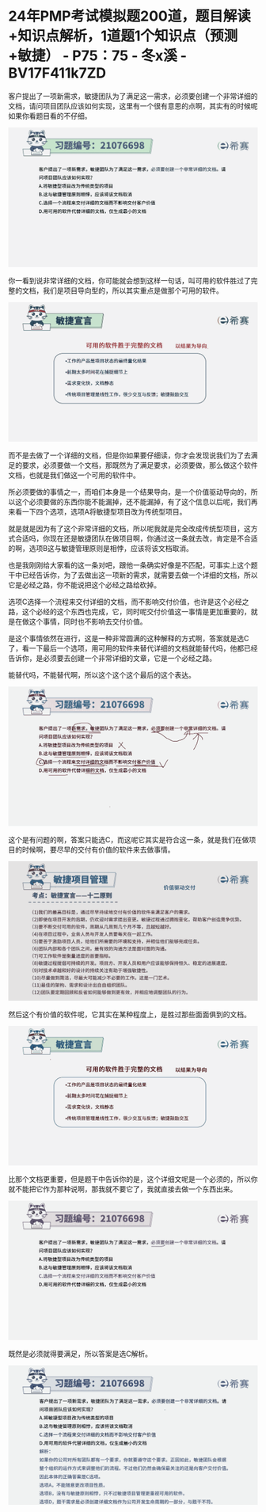 # 24年PMP考试模拟题200道，题目解读+知识点解析，1道题1个知识点（预测+敏捷） - P75：75 - 冬x溪 - BV17F411k7ZD

客户提出了一项新需求，敏捷团队为了满足这一需求，必须要创建一个非常详细的文档，请问项目团队应该如何实现，这里有一个很有意思的点啊，其实有的时候呢如果你看题目看的不仔细。



![](img/6c28a5674ad07717428538ff4b5a3c7c_1.png)

你一看到说非常详细的文档，你可能就会想到这样一句话，叫可用的软件胜过了完整的文档，我们是项目导向型的，所以其实重点是做那个可用的软件。



![](img/6c28a5674ad07717428538ff4b5a3c7c_3.png)

而不是去做了一个详细的文档，但是你如果要仔细读，你才会发现说我们为了去满足的要求，必须要做一个文档，那既然为了满足要求，必须要做，那么做这个软件文档，也就是我们做这一个可用的软件中。

所必须要做的事情之一，而咱们本身是一个结果导向，是一个价值驱动导向的，所以这个必须要做的东西你能不能漏掉，还不能漏掉，有了这个信息以后呢，我们再来看一下四个选项，选项A将敏捷型项目改为传统型项目。

就是就是因为有了这个非常详细的文档，所以呢我就是完全改成传统型项目，这方式合适吗，你现在还是敏捷团队在做项目啊，你通过这一条就去改，肯定是不合适的啊，选项B这与敏捷管理原则是相悖，应该将该文档取消。

也是我刚刚给大家看的这一条对吧，跟他一条确实好像是不匹配，可事实上这个题干中已经告诉你，为了去做出这一项新的需求，就需要去做一个详细的文档，所以它是必经之路，你不能说把这个必经之路给砍掉。

选项C选择一个流程来交付详细的文档，而不影响交付价值，也许是这个必经之路，这个必经的这个东西也完成，它，同时呢交付价值这一事情是更加重要的，就是在做这个事情，同时也不影响去交付价值。

是这个事情依然在进行，这是一种非常圆满的这种解释的方式啊，答案就是选C了，看一下最后一个选项，用可用的软件来替代详细的文档就能替代吗，他都已经告诉你，是必须要去创建一个非常详细的文章，它是一个必经之路。

能替代吗，不能替代啊，所以这个这个这个最后的这个表达。

![](img/6c28a5674ad07717428538ff4b5a3c7c_5.png)

这个是有问题的啊，答案只能选C，而这呢它其实是符合这一条，就是我们在做项目的时候啊，要尽早的交付有价值的软件来去做事情。



![](img/6c28a5674ad07717428538ff4b5a3c7c_7.png)

然后这个有价值的软件呢，它其实在某种程度上，是胜过那些面面俱到的文档。

![](img/6c28a5674ad07717428538ff4b5a3c7c_9.png)

比那个文档更重要，但是题干中告诉你的是，这个详细文呢是一个必须的，所以你就不能把它作为那种说啊，那我就不要它了，我就直接去做一个东西出来。



![](img/6c28a5674ad07717428538ff4b5a3c7c_11.png)

既然是必须就得要满足，所以答案是选C解析。

![](img/6c28a5674ad07717428538ff4b5a3c7c_13.png)